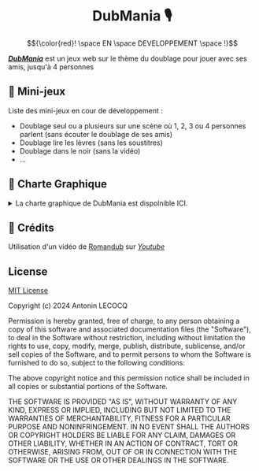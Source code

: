 # <div align="center">DubMania 🎙️</div>

$${\color{red}! \space EN \space DEVELOPPEMENT \space !}$$

[***DubMania***](https://dj4nto.github.io/DubMania/) est un jeux web sur le thème du doublage pour jouer avec ses amis, jusqu'à 4 personnes

## 🎲 Mini-jeux 

Liste des mini-jeux en cour de développement :

* Doublage seul ou a plusieurs sur une scène où 1, 2, 3 ou 4 personnes parlent (sans écouter le doublage de ses amis)
* Doublage lire les lèvres (sans les soustitres)
* Doublage dans le noir (sans la vidéo)
* ...

## 🎨 Charte Graphique

<details>
<summary>La charte graphique de DubMania est dispolnible ICI.

</summary>

![1](./Charte%20Graphique%20DubMania/1.png)
![2](./Charte%20Graphique%20DubMania/2.png)

</details>

## 🙏 Crédits

Utilisation d'un vidéo de [Romandub](https://romandub.ch/) sur [*Youtube*](https://www.youtube.com/@RomandubCH)

## License

[MIT License](https://github.com/DJ4nto/DubMania/blob/main/LICENSE)

Copyright (c) 2024 Antonin LECOCQ

Permission is hereby granted, free of charge, to any person obtaining a copy
of this software and associated documentation files (the "Software"), to deal
in the Software without restriction, including without limitation the rights
to use, copy, modify, merge, publish, distribute, sublicense, and/or sell
copies of the Software, and to permit persons to whom the Software is
furnished to do so, subject to the following conditions:

The above copyright notice and this permission notice shall be included in all
copies or substantial portions of the Software.

THE SOFTWARE IS PROVIDED "AS IS", WITHOUT WARRANTY OF ANY KIND, EXPRESS OR
IMPLIED, INCLUDING BUT NOT LIMITED TO THE WARRANTIES OF MERCHANTABILITY,
FITNESS FOR A PARTICULAR PURPOSE AND NONINFRINGEMENT. IN NO EVENT SHALL THE
AUTHORS OR COPYRIGHT HOLDERS BE LIABLE FOR ANY CLAIM, DAMAGES OR OTHER
LIABILITY, WHETHER IN AN ACTION OF CONTRACT, TORT OR OTHERWISE, ARISING FROM,
OUT OF OR IN CONNECTION WITH THE SOFTWARE OR THE USE OR OTHER DEALINGS IN THE
SOFTWARE.
